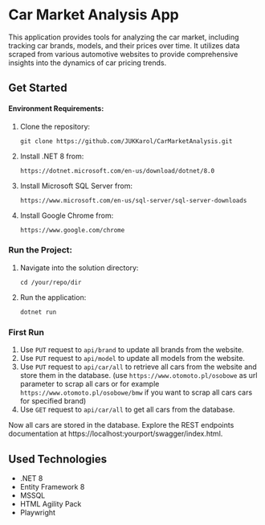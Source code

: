 # Car Market Analysis App

This application provides tools for analyzing the car market, including tracking car brands, models, and their prices over time. It utilizes data scraped from various automotive websites to provide comprehensive insights into the dynamics of car pricing trends.

## Get Started

#### Environment Requirements:

1. Clone the repository:
   ```
   git clone https://github.com/JUKKarol/CarMarketAnalysis.git
   ```
2. Install .NET 8 from:
   ```
   https://dotnet.microsoft.com/en-us/download/dotnet/8.0
   ```
3. Install Microsoft SQL Server from:
   ```
   https://www.microsoft.com/en-us/sql-server/sql-server-downloads
   ```
4. Install Google Chrome from:
   ```
   https://www.google.com/chrome
   ```

### Run the Project:

1. Navigate into the solution directory:
   ```
   cd /your/repo/dir
   ```
2. Run the application:
   ```
   dotnet run
   ```

### First Run

1. Use `PUT` request to `api/brand` to update all brands from the website.
2. Use `PUT` request to `api/model` to update all models from the website.
3. Use `PUT` request to `api/car/all` to retrieve all cars from the website and store them in the database. (use `https://www.otomoto.pl/osobowe` as url parameter to scrap all cars or for example `https://www.otomoto.pl/osobowe/bmw` if you want to scrap all cars cars for specified brand)
4. Use `GET` request to `api/car/all` to get all cars from the database.

Now all cars are stored in the database.
Explore the REST endpoints documentation at https://localhost:yourport/swagger/index.html.

## Used Technologies

- .NET 8
- Entity Framework 8
- MSSQL
- HTML Agility Pack
- Playwright
